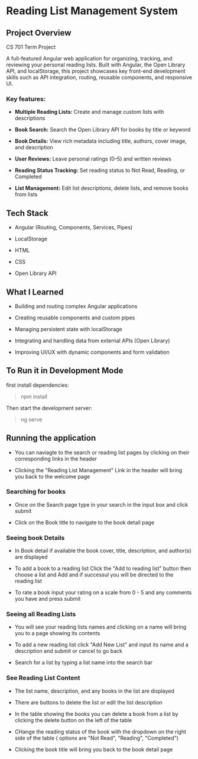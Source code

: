 # Reading List Management System

## Project Overview
CS 701 Term Project

A full-featured Angular web application for organizing, tracking, and reviewing your personal reading lists. Built with Angular, the Open Library API, and localStorage, this project showcases key front-end development skills such as API integration, routing, reusable components, and responsive UI.

### Key features:

- **Multiple Reading Lists:** Create and manage custom lists with descriptions

- **Book Search:** Search the Open Library API for books by title or keyword

- **Book Details:** View rich metadata including title, authors, cover image, and description

- **User Reviews:** Leave personal ratings (0–5) and written reviews

- **Reading Status Tracking:** Set reading status to Not Read, Reading, or Completed

- **List Management:** Edit list descriptions, delete lists, and remove books from lists

## Tech Stack

- Angular (Routing, Components, Services, Pipes)

- LocalStorage

- HTML

- CSS

- Open Library API

## What I Learned

- Building and routing complex Angular applications

- Creating reusable components and custom pipes

- Managing persistent state with localStorage

- Integrating and handling data from external APIs (Open Library)
  
- Improving UI/UX with dynamic components and form validation


## To Run it in Development Mode

first install dependencies:

> npm install

Then start the development server:

> ng serve

## Running the application

- You can naviagte to the search or reading list pages by clicking on their corresponding links in the header

- Clicking the "Reading List Management" Link in the header will bring you back to the welcome page

### Searching for books

- Once on the Search page type in your search in the input box and click submit

- Click on the Book title to navigate to the book detail page

### Seeing book Details

- In Book detail if available the book cover, title, description, and author(s) are displayed

- To add a book to a reading list Click the "Add to reading list" button then choose a list and Add and if successul you will be directed to the reading list

- To rate a book input your rating on a scale from 0 - 5 and any comments you have and press submit

### Seeing all Reading Lists

- You will see your reading lists names and clicking on a name will bring you to a page showing its contents

- To add a new reading list click "Add New List" and input its name and a description and submit or cancel to go back

- Search for a list by typing a list name into the search bar 

### See Reading List Content

- The list name, description, and any books in the list are displayed

- There are buttons to delete the list or edit the list description

- In the table showing the books you can delete a book from a list by clicking the delete button on the left of the table

- CHange the reading status of the book with the dropdown on the right side of the table ( options are "Not Read", "Reading", "Completed")

- Clicking the book title will bring you back to the book detail page

